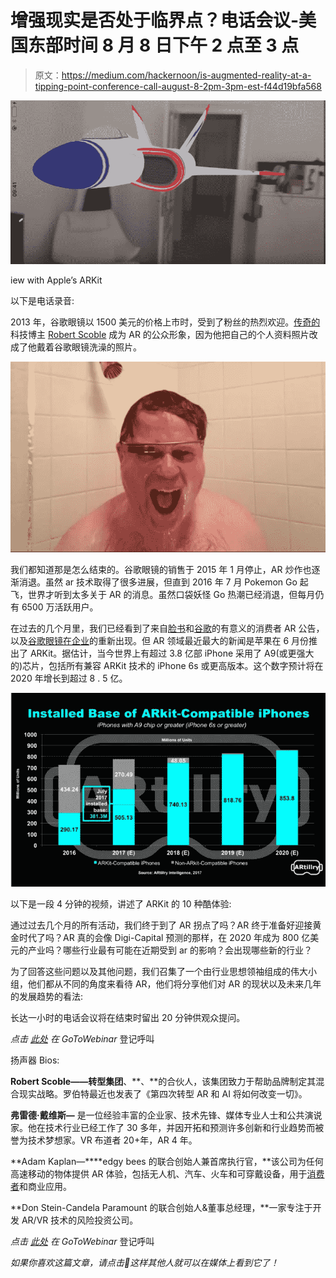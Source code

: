 # 增强现实是否处于临界点？电话会议-美国东部时间 8 月 8 日下午 2 点至 3 点

> 原文：<https://medium.com/hackernoon/is-augmented-reality-at-a-tipping-point-conference-call-august-8-2pm-3pm-est-f44d19bfa568>

![](img/3377dd0b8a429dcc953e0cdb8f4c5425.png)

iew with Apple’s ARKit

以下是电话录音:

2013 年，谷歌眼镜以 1500 美元的价格上市时，受到了粉丝的热烈欢迎。[传奇的](https://hackernoon.com/tagged/legendary)科技博主 [Robert Scoble](https://goo.gl/WXm6ya) 成为 AR 的公众形象，因为他把自己的个人资料照片改成了他戴着谷歌眼镜洗澡的照片。

![](img/2c200b072ac22505fccabb13e395a45e.png)

我们都知道那是怎么结束的。谷歌眼镜的销售于 2015 年 1 月停止，AR 炒作也逐渐消退。虽然 ar 技术取得了很多进展，但直到 2016 年 7 月 Pokemon Go 起飞，世界才听到太多关于 AR 的消息。虽然口袋妖怪 Go 热潮已经消退，但每月仍有 6500 万活跃用户。

在过去的几个月里，我们已经看到了来自[脸书](https://techcrunch.com/2017/04/18/facebook-camera-effects-platform/)和[谷歌](http://www.businessinsider.com/google-tango-2017-5/#tango-wont-work-on-just-any-phone-it-requires-a-lot-of-processing-power-and-an-array-of-special-cameras-and-sensors-1)的有意义的消费者 AR 公告，以及[谷歌眼镜在企业](https://techcrunch.com/2017/07/18/google-glass-is-back-with-hardware-focused-on-the-enterprise/)的重新出现。但 AR 领域最近最大的新闻是苹果在 6 月份推出了 ARKit。据估计，当今世界上有超过 3.8 亿部 iPhone 采用了 A9(或更强大的)芯片，包括所有兼容 ARKit 技术的 iPhone 6s 或更高版本。这个数字预计将在 2020 年增长到超过 8 . 5 亿。

![](img/b29c8c63d0488689d6704c6ef109c865.png)

以下是一段 4 分钟的视频，讲述了 ARKit 的 10 种酷体验:

通过过去几个月的所有活动，我们终于到了 AR 拐点了吗？AR 终于准备好迎接黄金时代了吗？AR 真的会像 Digi-Capital 预测的那样，在 2020 年成为 800 亿美元的产业吗？哪些行业最有可能在近期受到 ar 的影响？会出现哪些新的行业？

为了回答这些问题以及其他问题，我们召集了一个由行业思想领袖组成的伟大小组，他们都从不同的角度来看待 AR，他们将分享他们对 AR 的现状以及未来几年的发展趋势的看法:

长达一小时的电话会议将在结束时留出 20 分钟供观众提问。

*点击* [*此处*](https://attendee.gotowebinar.com/register/2360770596101238019) *在 GoToWebinar* 登记呼叫

扬声器 Bios:

**Robert Scoble——转型集团**、**、**的合伙人，该集团致力于帮助品牌制定其混合现实战略。罗伯特最近也发表了《第四次转型 AR 和 AI 将如何改变一切》。

**弗雷德·戴维斯—** 是一位经验丰富的企业家、技术先锋、媒体专业人士和公共演说家。他在技术行业已经工作了 30 多年，并因开拓和预测许多创新和行业趋势而被誉为技术梦想家。VR 布道者 20+年，AR 4 年。

**Adam Kaplan—****edgy bees 的联合创始人兼首席执行官，**该公司为任何高速移动的物体提供 AR 体验，包括无人机、汽车、火车和可穿戴设备，用于[消费者](https://www.youtube.com/watch?v=ccgJVkgxxdY)和商业应用。

**Don Stein-Candela Paramount 的联合创始人&董事总经理，**一家专注于开发 AR/VR 技术的风险投资公司。

*点击* [*此处*](https://goo.gl/SqRNdf) *在 GoToWebinar* 登记呼叫

*如果你喜欢这篇文章，请点击💚这样其他人就可以在媒体上看到它了！*